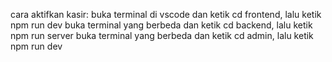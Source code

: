 cara aktifkan kasir:
buka terminal di vscode dan ketik cd frontend, lalu ketik npm run dev
buka terminal yang berbeda dan ketik cd backend, lalu ketik npm run server
buka terminal yang berbeda dan ketik cd admin, lalu ketik npm run dev
